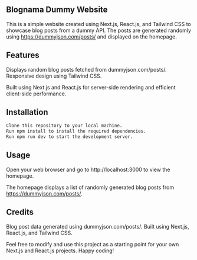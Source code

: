 ## Blognama Dummy Website

This is a simple website created using Next.js, React.js, and Tailwind CSS to showcase blog posts from a dummy API. The posts are generated randomly using https://dummyjson.com/posts/ and displayed on the homepage.

## Features

Displays random blog posts fetched from dummyjson.com/posts/.
Responsive design using Tailwind CSS.

Built using Next.js and React.js for server-side rendering and efficient client-side performance.

## Installation

```bash
Clone this repository to your local machine.
Run npm install to install the required dependencies.
Run npm run dev to start the development server.
```

## Usage

Open your web browser and go to http://localhost:3000 to view the homepage.

The homepage displays a list of randomly generated blog posts from https://dummyjson.com/posts/.

## Credits

Blog post data generated using dummyjson.com/posts/.
Built using Next.js, React.js, and Tailwind CSS.

Feel free to modify and use this project as a starting point for your own Next.js and React.js projects. Happy coding!
